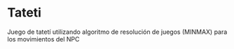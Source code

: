 # Tateti
Juego de tatetí utilizando algoritmo de resolución de juegos (MINMAX) para los movimientos del NPC
